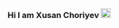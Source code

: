 ### Hi I am Xusan Choriyev <img src="https://media2.giphy.com/media/gM5qFksULw54NMWyry/giphy.gif?cid=ecf05e47idfxyhhvb5m371br2bml3y78mbj5jyd105manpbc&rid=giphy.gif&ct=s" width="20px"></img>


